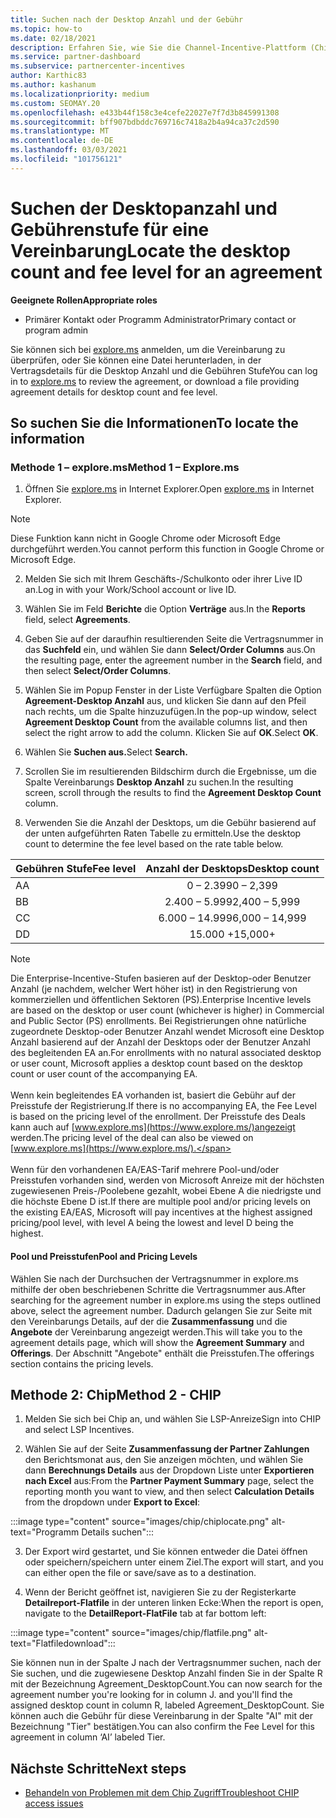 ```yaml
---
title: Suchen nach der Desktop Anzahl und der Gebühr
ms.topic: how-to
ms.date: 02/18/2021
description: Erfahren Sie, wie Sie die Channel-Incentive-Plattform (Chip) verwenden, um die Informationen zur Desktop Anzahl und zur Gebühr für eine Vereinbarung zu ermitteln.
ms.service: partner-dashboard
ms.subservice: partnercenter-incentives
author: Karthic83
ms.author: kashanum
ms.localizationpriority: medium
ms.custom: SEOMAY.20
ms.openlocfilehash: e433b44f158c3e4cefe22027e7f7d3b845991308
ms.sourcegitcommit: bff907bdbddc769716c7418a2b4a94ca37c2d590
ms.translationtype: MT
ms.contentlocale: de-DE
ms.lasthandoff: 03/03/2021
ms.locfileid: "101756121"
---
```

# <a name="locate-the-desktop-count-and-fee-level-for-an-agreement"></a><span data-ttu-id="3b83d-103">Suchen der Desktopanzahl und Gebührenstufe für eine Vereinbarung</span><span class="sxs-lookup"><span data-stu-id="3b83d-103">Locate the desktop count and fee level for an agreement</span></span>

<span data-ttu-id="3b83d-104">**Geeignete Rollen**</span><span class="sxs-lookup"><span data-stu-id="3b83d-104">**Appropriate roles**</span></span>

- <span data-ttu-id="3b83d-105">Primärer Kontakt oder Programm Administrator</span><span class="sxs-lookup"><span data-stu-id="3b83d-105">Primary contact or program admin</span></span>

<span data-ttu-id="3b83d-106">Sie können sich bei [explore.ms](https://www.explore.ms/) anmelden, um die Vereinbarung zu überprüfen, oder Sie können eine Datei herunterladen, in der Vertragsdetails für die Desktop Anzahl und die Gebühren Stufe</span><span class="sxs-lookup"><span data-stu-id="3b83d-106">You can log in to [explore.ms](https://www.explore.ms/) to review the agreement, or download a file providing agreement details for desktop count and fee level.</span></span>

## <a name="to-locate-the-information"></a><span data-ttu-id="3b83d-107">So suchen Sie die Informationen</span><span class="sxs-lookup"><span data-stu-id="3b83d-107">To locate the information</span></span>

### <a name="method-1--explorems"></a><span data-ttu-id="3b83d-108">Methode 1 – explore.ms</span><span class="sxs-lookup"><span data-stu-id="3b83d-108">Method 1 – Explore.ms</span></span>

1. <span data-ttu-id="3b83d-109">Öffnen Sie [explore.ms](https://www.explore.ms/) in Internet Explorer.</span><span class="sxs-lookup"><span data-stu-id="3b83d-109">Open [explore.ms](https://www.explore.ms/) in Internet Explorer.</span></span> 

>[!Note]
><span data-ttu-id="3b83d-110">Diese Funktion kann nicht in Google Chrome oder Microsoft Edge durchgeführt werden.</span><span class="sxs-lookup"><span data-stu-id="3b83d-110">You cannot perform this function in Google Chrome or Microsoft Edge.</span></span>

2. <span data-ttu-id="3b83d-111">Melden Sie sich mit Ihrem Geschäfts-/Schulkonto oder ihrer Live ID an.</span><span class="sxs-lookup"><span data-stu-id="3b83d-111">Log in with your Work/School account or live ID.</span></span>  

3. <span data-ttu-id="3b83d-112">Wählen Sie im Feld **Berichte** die Option **Verträge** aus.</span><span class="sxs-lookup"><span data-stu-id="3b83d-112">In the **Reports** field, select **Agreements**.</span></span>

4. <span data-ttu-id="3b83d-113">Geben Sie auf der daraufhin resultierenden Seite die Vertragsnummer in das **Suchfeld** ein, und wählen Sie dann **Select/Order Columns** aus.</span><span class="sxs-lookup"><span data-stu-id="3b83d-113">On the resulting page, enter the agreement number in the **Search** field, and then select **Select/Order Columns**.</span></span>

5. <span data-ttu-id="3b83d-114">Wählen Sie im Popup Fenster in der Liste Verfügbare Spalten die Option **Agreement-Desktop Anzahl** aus, und klicken Sie dann auf den Pfeil nach rechts, um die Spalte hinzuzufügen.</span><span class="sxs-lookup"><span data-stu-id="3b83d-114">In the pop-up window, select **Agreement Desktop Count** from the available columns list, and then select the right arrow to add the column.</span></span> <span data-ttu-id="3b83d-115">Klicken Sie auf **OK**.</span><span class="sxs-lookup"><span data-stu-id="3b83d-115">Select **OK**.</span></span>

6. <span data-ttu-id="3b83d-116">Wählen Sie **Suchen aus.**</span><span class="sxs-lookup"><span data-stu-id="3b83d-116">Select **Search.**</span></span>

7. <span data-ttu-id="3b83d-117">Scrollen Sie im resultierenden Bildschirm durch die Ergebnisse, um die Spalte Vereinbarungs **Desktop Anzahl** zu suchen.</span><span class="sxs-lookup"><span data-stu-id="3b83d-117">In the resulting screen, scroll through the results to find the **Agreement Desktop Count** column.</span></span> 

8. <span data-ttu-id="3b83d-118">Verwenden Sie die Anzahl der Desktops, um die Gebühr basierend auf der unten aufgeführten Raten Tabelle zu ermitteln.</span><span class="sxs-lookup"><span data-stu-id="3b83d-118">Use the desktop count to determine the fee level based on the rate table below.</span></span>  

| <span data-ttu-id="3b83d-119">Gebühren Stufe</span><span class="sxs-lookup"><span data-stu-id="3b83d-119">Fee level</span></span> | <span data-ttu-id="3b83d-120">Anzahl der Desktops</span><span class="sxs-lookup"><span data-stu-id="3b83d-120">Desktop count</span></span> |
| ------ | :-----------: |
|  <span data-ttu-id="3b83d-121">A</span><span class="sxs-lookup"><span data-stu-id="3b83d-121">A</span></span> | <span data-ttu-id="3b83d-122">0 – 2.399</span><span class="sxs-lookup"><span data-stu-id="3b83d-122">0 – 2,399</span></span>    |
|  <span data-ttu-id="3b83d-123">B</span><span class="sxs-lookup"><span data-stu-id="3b83d-123">B</span></span> | <span data-ttu-id="3b83d-124">2.400 – 5.999</span><span class="sxs-lookup"><span data-stu-id="3b83d-124">2,400 – 5,999</span></span>    |
|  <span data-ttu-id="3b83d-125">C</span><span class="sxs-lookup"><span data-stu-id="3b83d-125">C</span></span> | <span data-ttu-id="3b83d-126">6.000 – 14.999</span><span class="sxs-lookup"><span data-stu-id="3b83d-126">6,000 – 14,999</span></span>    |
|  <span data-ttu-id="3b83d-127">D</span><span class="sxs-lookup"><span data-stu-id="3b83d-127">D</span></span> | <span data-ttu-id="3b83d-128">15.000 +</span><span class="sxs-lookup"><span data-stu-id="3b83d-128">15,000+</span></span>   |

>[!NOTE]
><span data-ttu-id="3b83d-129">Die Enterprise-Incentive-Stufen basieren auf der Desktop-oder Benutzer Anzahl (je nachdem, welcher Wert höher ist) in den Registrierung von kommerziellen und öffentlichen Sektoren (PS).</span><span class="sxs-lookup"><span data-stu-id="3b83d-129">Enterprise Incentive levels are based on the desktop or user count (whichever is higher) in Commercial and Public Sector (PS) enrollments.</span></span> <span data-ttu-id="3b83d-130">Bei Registrierungen ohne natürliche zugeordnete Desktop-oder Benutzer Anzahl wendet Microsoft eine Desktop Anzahl basierend auf der Anzahl der Desktops oder der Benutzer Anzahl des begleitenden EA an.</span><span class="sxs-lookup"><span data-stu-id="3b83d-130">For enrollments with no natural associated desktop or user count, Microsoft applies a desktop count based on the desktop count or user count of the accompanying EA.</span></span> <br><br><span data-ttu-id="3b83d-131">Wenn kein begleitendes EA vorhanden ist, basiert die Gebühr auf der Preisstufe der Registrierung.</span><span class="sxs-lookup"><span data-stu-id="3b83d-131">If there is no accompanying EA, the Fee Level is based on the pricing level of the enrollment.</span></span> <span data-ttu-id="3b83d-132">Der Preisstufe des Deals kann auch auf [www.explore.ms](https://www.explore.ms/)angezeigt werden.</span><span class="sxs-lookup"><span data-stu-id="3b83d-132">The pricing level of the deal can also be viewed on [www.explore.ms](https://www.explore.ms/).</span></span> <br><br><span data-ttu-id="3b83d-133">Wenn für den vorhandenen EA/EAS-Tarif mehrere Pool-und/oder Preisstufen vorhanden sind, werden von Microsoft Anreize mit der höchsten zugewiesenen Preis-/Poolebene gezahlt, wobei Ebene A die niedrigste und die höchste Ebene D ist.</span><span class="sxs-lookup"><span data-stu-id="3b83d-133">If there are multiple pool and/or pricing levels on the existing EA/EAS,  Microsoft will pay incentives at the highest assigned pricing/pool level, with level A being the lowest and level D being the highest.</span></span>

#### <a name="pool-and-pricing-levels"></a><span data-ttu-id="3b83d-134">Pool und Preisstufen</span><span class="sxs-lookup"><span data-stu-id="3b83d-134">Pool and Pricing Levels</span></span>

<span data-ttu-id="3b83d-135">Wählen Sie nach der Durchsuchen der Vertragsnummer in explore.ms mithilfe der oben beschriebenen Schritte die Vertragsnummer aus.</span><span class="sxs-lookup"><span data-stu-id="3b83d-135">After searching for the agreement number in explore.ms using the steps outlined above, select the agreement number.</span></span> <span data-ttu-id="3b83d-136">Dadurch gelangen Sie zur Seite mit den Vereinbarungs Details, auf der die **Zusammenfassung** und die **Angebote** der Vereinbarung angezeigt werden.</span><span class="sxs-lookup"><span data-stu-id="3b83d-136">This will take you to the agreement details page, which will show the **Agreement Summary** and **Offerings**.</span></span> <span data-ttu-id="3b83d-137">Der Abschnitt "Angebote" enthält die Preisstufen.</span><span class="sxs-lookup"><span data-stu-id="3b83d-137">The offerings section contains the pricing levels.</span></span>

## <a name="method-2---chip"></a><span data-ttu-id="3b83d-138">Methode 2: Chip</span><span class="sxs-lookup"><span data-stu-id="3b83d-138">Method 2 - CHIP</span></span>

1. <span data-ttu-id="3b83d-139">Melden Sie sich bei Chip an, und wählen Sie LSP-Anreize</span><span class="sxs-lookup"><span data-stu-id="3b83d-139">Sign into CHIP and select LSP Incentives.</span></span>

2. <span data-ttu-id="3b83d-140">Wählen Sie auf der Seite **Zusammenfassung der Partner Zahlungen** den Berichtsmonat aus, den Sie anzeigen möchten, und wählen Sie dann **Berechnungs Details** aus der Dropdown Liste unter **Exportieren nach Excel** aus:</span><span class="sxs-lookup"><span data-stu-id="3b83d-140">From the **Partner Payment Summary** page, select the reporting month you want to view, and then select **Calculation Details** from the dropdown under **Export to Excel**:</span></span>

:::image type="content" source="images/chip/chiplocate.png" alt-text="Programm Details suchen":::

3. <span data-ttu-id="3b83d-142">Der Export wird gestartet, und Sie können entweder die Datei öffnen oder speichern/speichern unter einem Ziel.</span><span class="sxs-lookup"><span data-stu-id="3b83d-142">The export will start, and you can either open the file or save/save as to a destination.</span></span>

4. <span data-ttu-id="3b83d-143">Wenn der Bericht geöffnet ist, navigieren Sie zu der Registerkarte **Detailreport-Flatfile** in der unteren linken Ecke:</span><span class="sxs-lookup"><span data-stu-id="3b83d-143">When the report is open, navigate to the **DetailReport-FlatFile** tab at far bottom left:</span></span>

:::image type="content" source="images/chip/flatfile.png" alt-text="Flatfiledownload":::

<span data-ttu-id="3b83d-145">Sie können nun in der Spalte J nach der Vertragsnummer suchen, nach der Sie suchen, und die zugewiesene Desktop Anzahl finden Sie in der Spalte R mit der Bezeichnung Agreement_DesktopCount.</span><span class="sxs-lookup"><span data-stu-id="3b83d-145">You can now search for the agreement number you're looking for in column J. and you'll find the assigned desktop count in column R, labeled Agreement_DesktopCount.</span></span> <span data-ttu-id="3b83d-146">Sie können auch die Gebühr für diese Vereinbarung in der Spalte "AI" mit der Bezeichnung "Tier" bestätigen.</span><span class="sxs-lookup"><span data-stu-id="3b83d-146">You can also confirm the Fee Level for this agreement in column ‘AI’ labeled Tier.</span></span>

## <a name="next-steps"></a><span data-ttu-id="3b83d-147">Nächste Schritte</span><span class="sxs-lookup"><span data-stu-id="3b83d-147">Next steps</span></span>

- [<span data-ttu-id="3b83d-148">Behandeln von Problemen mit dem Chip Zugriff</span><span class="sxs-lookup"><span data-stu-id="3b83d-148">Troubleshoot CHIP access issues</span></span>](chip-access-trouble.md)
